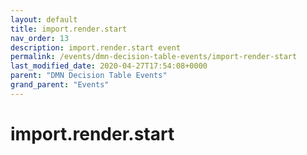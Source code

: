 ```yaml
---
layout: default
title: import.render.start 
nav_order: 13
description: import.render.start event
permalink: /events/dmn-decision-table-events/import-render-start
last_modified_date: 2020-04-27T17:54:08+0000
parent: "DMN Decision Table Events"
grand_parent: "Events"
---
```


# import.render.start
